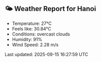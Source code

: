 <!-- WEATHER-START -->
## 🌤 Weather Report for Hanoi

- Temperature: 27°C
- Feels like: 30.84°C
- Conditions: overcast clouds
- Humidity: 91%
- Wind Speed: 2.28 m/s

Last updated: 2025-09-15 16:27:59 UTC
<!-- WEATHER-END -->
